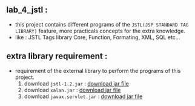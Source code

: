 ## lab_4_jstl :
- this project contains different programs of the `JSTL(JSP STANDARD TAG LIBRARY)` feature, more practicals concepts for the extra knowledge.
- like : JSTL Tags library Core, Function, Formating, XML, SQL etc...

## extra library requirement :
- requirement of the external library to perform the programs of this project. 
    1. download `jstl-1.2.jar` : [download jar file](https://mvnrepository.com/artifact/javax.servlet.jsp.jstl/jstl/1.2 "www.mvnrepository.com")
    2. download `xalan.jar` : [download jar file](https://mvnrepository.com/artifact/xalan/xalan/2.7.2 "www.mvnrepository.com")
    2. download `javax.servlet.jar` : [download jar file](https://mvnrepository.com/artifact/javax.servlet/javax.servlet-api/3.1.0 "www.mvnrepository.com")
    